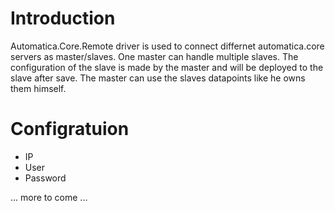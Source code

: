 # Introduction 
Automatica.Core.Remote driver is used to connect differnet automatica.core servers as master/slaves. One master can handle multiple slaves. 
The configuration of the slave is made by the master and will be deployed to the slave after save. The master can use the slaves datapoints like he owns them himself.

# Configratuion
* IP
* User
* Password
 

... more to come ...